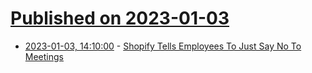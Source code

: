 # [Published on 2023-01-03](index.md)

* [2023-01-03, 14:10:00](https://slashdot.org/story/23/01/03/1410245/shopify-tells-employees-to-just-say-no-to-meetings?utm_source=rss1.0mainlinkanon&utm_medium=feed) - [Shopify Tells Employees To Just Say No To Meetings](https://slashdot.org/story/23/01/03/1410245/shopify-tells-employees-to-just-say-no-to-meetings?utm_source=rss1.0mainlinkanon&utm_medium=feed)
